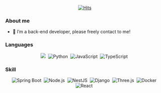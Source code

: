  <div align=center>
	
  [![Hits](https://hits.seeyoufarm.com/api/count/incr/badge.svg?url=https%3A%2F%2Fgithub.com%2Fdnlwjtud&count_bg=%2379C83D&title_bg=%23555555&icon=&icon_color=%23E7E7E7&title=hits&edge_flat=false)](https://hits.seeyoufarm.com)
	
  </div>
  
### About me
- 🌱 I’m a back-end developer, please freely contact to me!

### Languages

<p align="center">
	<img src="https://img.shields.io/badge/java-orange.svg?&style=for-the-badge&logo=java&logoColor=white">&nbsp;
	<img alt="Python" src ="https://img.shields.io/badge/Python-3776AB.svg?&style=for-the-badge&logo=Python&logoColor=white"/>&nbsp;
	<img alt="JavaScript" src ="https://img.shields.io/badge/JavaScript-F7DF1E.svg?&style=for-the-badge&logo=JavaScript&logoColor=white"/>&nbsp;
	<img alt="TypeScript" src ="https://img.shields.io/badge/TypeScript-3178C6.svg?&style=for-the-badge&logo=TypeScript&logoColor=white"/>&nbsp;
</p>

### Skill

<p align="center">
	<img alt="Spring Boot" src ="https://img.shields.io/badge/Spring Boot-6DB33F.svg?&style=for-the-badge&logo=Spring Boot&logoColor=white"/>&nbsp;
	<img alt="Node.js" src ="https://img.shields.io/badge/Node.js-339933.svg?&style=for-the-badge&logo=Node.js&logoColor=white"/>&nbsp;
	<img alt="NestJS" src ="https://img.shields.io/badge/NestJS-E0234E.svg?&style=for-the-badge&logo=NestJS&logoColor=white"/>&nbsp;
	<img alt="Django" src ="https://img.shields.io/badge/Django-092E20.svg?&style=for-the-badge&logo=Django&logoColor=white"/>&nbsp;
	<img alt="Three.js" src ="https://img.shields.io/badge/Three.js-000000.svg?&style=for-the-badge&logo=Three.js&logoColor=white"/>&nbsp;
	<img alt="Docker" src ="https://img.shields.io/badge/Docker-2496ED.svg?&style=for-the-badge&logo=Docker&logoColor=white"/>&nbsp;
	<img alt="React" src ="https://img.shields.io/badge/React-61DAFB.svg?&style=for-the-badge&logo=React&logoColor=white"/>&nbsp;
</p>

<!--
**dnlwjtud/dnlwjtud** is a ✨ _special_ ✨ repository because its `README.md` (this file) appears on your GitHub profile.

Here are some ideas to get you started:

- 🔭 I’m currently working on ...
- 🌱 I’m currently learning ...
- 👯 I’m looking to collaborate on ...
- 🤔 I’m looking for help with ...
- 💬 Ask me about ...
- 📫 How to reach me: ...
.


-->
